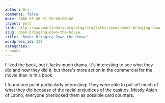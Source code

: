 ```yaml
---
author: Ora
comments: false
date: 2008-05-06 01:50:00+00:00
layout: post
link: http://www.martindale.org/blog/ora/talks/about/book-bringing-down-the-house
slug: book-bringing-down-the-house
title: 'Book: Bringing Down the House'
wordpress_id: 338
categories:
- books
---
```


I liked the book, but it lacks much drama. It's interesting to see what they did and how they did it, but there's more action in the commercial for the movie than in this book.  
  
I found one point particularly interesting: They were able to pull off much of what they did because of the racial prejudices of the casinos. Mostly Asian of Latino, everyone overlooked them as possible card counters.

